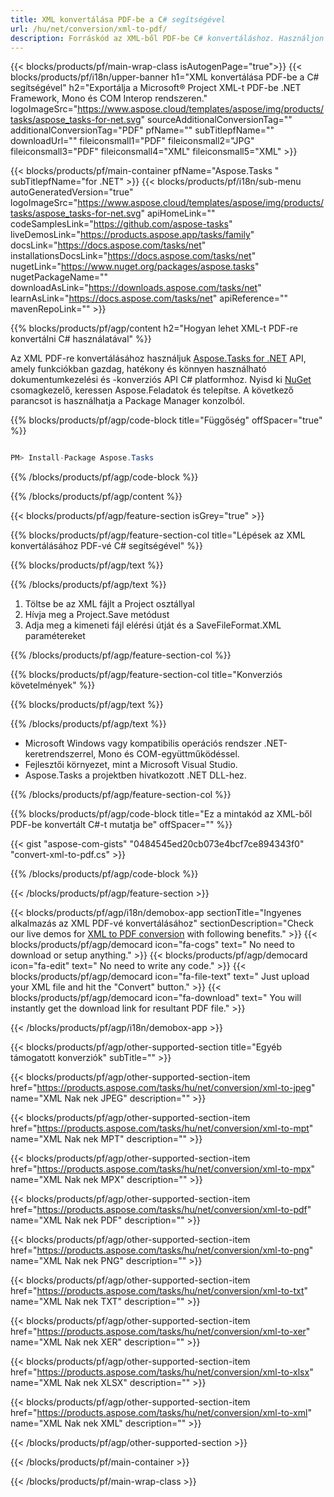 ```yaml
---
title: XML konvertálása PDF-be a C# segítségével 
url: /hu/net/conversion/xml-to-pdf/ 
description: Forráskód az XML-ből PDF-be C# konvertáláshoz. Használjon API-példakódot az XML-fájlok kötegelt PDF-konverziójához a VB.NET Asp.NET-en vagy bármely .NET-alapú alkalmazáson belül.
---
```


{{< blocks/products/pf/main-wrap-class isAutogenPage="true">}}
{{< blocks/products/pf/i18n/upper-banner h1="XML konvertálása PDF-be a C# segítségével" h2="Exportálja a Microsoft® Project XML-t PDF-be .NET Framework, Mono és COM Interop rendszeren." logoImageSrc="https://www.aspose.cloud/templates/aspose/img/products/tasks/aspose_tasks-for-net.svg" sourceAdditionalConversionTag="" additionalConversionTag="PDF" pfName="" subTitlepfName="" downloadUrl="" fileiconsmall1="PDF" fileiconsmall2="JPG" fileiconsmall3="PDF" fileiconsmall4="XML" fileiconsmall5="XML" >}}

{{< blocks/products/pf/main-container pfName="Aspose.Tasks " subTitlepfName="for .NET" >}}
{{< blocks/products/pf/i18n/sub-menu autoGeneratedVersion="true" logoImageSrc="https://www.aspose.cloud/templates/aspose/img/products/tasks/aspose_tasks-for-net.svg" apiHomeLink="" codeSamplesLink="https://github.com/aspose-tasks" liveDemosLink="https://products.aspose.app/tasks/family" docsLink="https://docs.aspose.com/tasks/net" installationsDocsLink="https://docs.aspose.com/tasks/net" nugetLink="https://www.nuget.org/packages/aspose.tasks" nugetPackageName="" downloadAsLink="https://downloads.aspose.com/tasks/net" learnAsLink="https://docs.aspose.com/tasks/net" apiReference="" mavenRepoLink="" >}}

{{% blocks/products/pf/agp/content h2="Hogyan lehet XML-t PDF-re konvertálni C# használatával" %}}

Az XML PDF-re konvertálásához használjuk
 [Aspose.Tasks for .NET](https://products.aspose.com/tasks/net)
 API, amely funkciókban gazdag, hatékony és könnyen használható dokumentumkezelési és -konverziós API C# platformhoz. Nyisd ki
 [NuGet](https://www.nuget.org/packages/aspose.tasks)
 csomagkezelő, keressen
 Aspose.Feladatok
 és telepítse. A következő parancsot is használhatja a Package Manager konzolból.

{{% blocks/products/pf/agp/code-block title="Függőség" offSpacer="true" %}}

```cs

PM> Install-Package Aspose.Tasks

```

{{% /blocks/products/pf/agp/code-block %}}

{{% /blocks/products/pf/agp/content %}}

{{< blocks/products/pf/agp/feature-section isGrey="true" >}}

{{% blocks/products/pf/agp/feature-section-col title="Lépések az XML konvertálásához PDF-vé C# segítségével" %}}

{{% blocks/products/pf/agp/text %}}

{{% /blocks/products/pf/agp/text %}}

1. Töltse be az XML fájlt a Project osztállyal
1. Hívja meg a Project.Save metódust
1. Adja meg a kimeneti fájl elérési útját és a SaveFileFormat.XML paramétereket

{{% /blocks/products/pf/agp/feature-section-col %}}

{{% blocks/products/pf/agp/feature-section-col title="Konverziós követelmények" %}}

{{% blocks/products/pf/agp/text %}}

{{% /blocks/products/pf/agp/text %}}

- Microsoft Windows vagy kompatibilis operációs rendszer .NET-keretrendszerrel, Mono és COM-együttműködéssel.
- Fejlesztői környezet, mint a Microsoft Visual Studio.
- Aspose.Tasks a projektben hivatkozott .NET DLL-hez.

{{% /blocks/products/pf/agp/feature-section-col %}}

{{% blocks/products/pf/agp/code-block title="Ez a mintakód az XML-ből PDF-be konvertált C#-t mutatja be" offSpacer="" %}}

{{< gist "aspose-com-gists" "0484545ed20cb073e4bcf7ce894343f0" "convert-xml-to-pdf.cs" >}}

{{% /blocks/products/pf/agp/code-block %}}

{{< /blocks/products/pf/agp/feature-section >}}

<!-- aboutfile Starts -->

{{< blocks/products/pf/agp/i18n/demobox-app sectionTitle="Ingyenes alkalmazás az XML PDF-vé konvertálásához" sectionDescription="Check our live demos for [XML to PDF conversion](https://products.aspose.app/tasks/conversion/xml-to-pdf) with following benefits." >}}
        {{< blocks/products/pf/agp/democard icon="fa-cogs" text=" No need to download or setup anything." >}}
        {{< blocks/products/pf/agp/democard icon="fa-edit" text=" No need to write any code." >}}
        {{< blocks/products/pf/agp/democard icon="fa-file-text" text=" Just upload your XML file and hit the \"Convert\" button." >}}
        {{< blocks/products/pf/agp/democard icon="fa-download" text=" You will instantly get the download link for resultant PDF file." >}}

{{< /blocks/products/pf/agp/i18n/demobox-app >}}

<!-- aboutfile Ends -->

{{< blocks/products/pf/agp/other-supported-section title="Egyéb támogatott konverziók" subTitle="" >}}

{{< blocks/products/pf/agp/other-supported-section-item href="https://products.aspose.com/tasks/hu/net/conversion/xml-to-jpeg" name="XML Nak nek JPEG" description="" >}}

{{< blocks/products/pf/agp/other-supported-section-item href="https://products.aspose.com/tasks/hu/net/conversion/xml-to-mpt" name="XML Nak nek MPT" description="" >}}

{{< blocks/products/pf/agp/other-supported-section-item href="https://products.aspose.com/tasks/hu/net/conversion/xml-to-mpx" name="XML Nak nek MPX" description="" >}}

{{< blocks/products/pf/agp/other-supported-section-item href="https://products.aspose.com/tasks/hu/net/conversion/xml-to-pdf" name="XML Nak nek PDF" description="" >}}

{{< blocks/products/pf/agp/other-supported-section-item href="https://products.aspose.com/tasks/hu/net/conversion/xml-to-png" name="XML Nak nek PNG" description="" >}}

{{< blocks/products/pf/agp/other-supported-section-item href="https://products.aspose.com/tasks/hu/net/conversion/xml-to-txt" name="XML Nak nek TXT" description="" >}}

{{< blocks/products/pf/agp/other-supported-section-item href="https://products.aspose.com/tasks/hu/net/conversion/xml-to-xer" name="XML Nak nek XER" description="" >}}

{{< blocks/products/pf/agp/other-supported-section-item href="https://products.aspose.com/tasks/hu/net/conversion/xml-to-xlsx" name="XML Nak nek XLSX" description="" >}}

{{< blocks/products/pf/agp/other-supported-section-item href="https://products.aspose.com/tasks/hu/net/conversion/xml-to-xml" name="XML Nak nek XML" description="" >}}



{{< /blocks/products/pf/agp/other-supported-section >}}

{{< /blocks/products/pf/main-container >}}
    
{{< /blocks/products/pf/main-wrap-class >}}